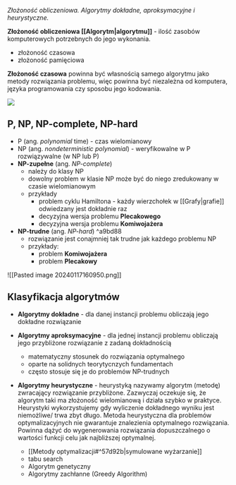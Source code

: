 *Złożoność obliczeniowa. Algorytmy dokładne, aproksymacyjne i heurystyczne.*

**Złożoność obliczeniowa [[Algorytm|algorytmu]]** - ilość zasobów komputerowych potrzebnych do jego wykonania.
- złożoność czasowa
- złożoność pamięciowa 

**Złożoność czasowa** powinna być własnością samego algorytmu jako metody rozwiązania problemu, więc powinna być niezależna od komputera, języka programowania czy sposobu jego kodowania.

**![](https://lh7-eu.googleusercontent.com/Ct7GBzYITAjwu6B4J8kZ1SrDJZC67vGpBq8W9TLHtUTMg38loKWaxEXtsseVW3zPBxblRnNCz4o-nLvGtd0NCFNJAjWIsf_1zpY2l7mpS2hhr9d1WhYqCswOi1brz1jpUOjhGDasl7cyMZR3bxEBGjo)**



## P, NP, NP-complete, NP-hard
- P (ang. *polynomial* time) - czas wielomianowy
- NP (ang. *nondeterministic polynomial*) - weryfikowalne w P rozwiązywalne (w NP lub P)
- **NP-zupełne** (ang. *NP-complete*)
	- należy do klasy NP
	- dowolny problem w klasie NP może być do niego zredukowany w czasie wielomianowym
	- przykłady
		- problem cyklu Hamiltona - każdy wierzchołek w [[Grafy|grafie]] odwiedzany jest dokładnie raz
		- decyzyjna wersja problemu **Plecakowego**
		- decyzyjna wersja problemu **Komiwojażera**
- **NP-trudne** (ang. *NP-hard*) ^a9bd88
	- rozwiązanie jest conajmniej tak trudne jak każdego problemu NP
	- przykłady:
		- problem **Komiwojażera**
		- problem **Plecakowy**

![[Pasted image 20240117160950.png]]


## Klasyfikacja algorytmów
- **Algorytmy dokładne** - dla danej instancji problemu obliczają jego dokładne rozwiązanie


- **Algorytmy aproksymacyjne** - dla jednej instancji problemu obliczają jego przybliżone rozwiązanie z zadaną dokładnością
	- matematyczny stosunek do rozwiązania optymalnego
	- oparte na solidnych teorytycnzych fundamentach
	- często stosuje się je do problemów NP-trudnych


- **Algorytmy heurystyczne** - heurystyką nazywamy algorytm (metodę) zwracający rozwiązanie przybliżone. Zazwyczaj oczekuje się, że algorytm taki ma złożoność wielomianową i działa szybko w praktyce. Heurystyki wykorzystujemy gdy wyliczenie dokładnego wyniku jest niemożliwe/ trwa zbyt długo. Metoda heurystyczna dla problemów optymalizacyjnych nie gwarantuje znalezienia optymalnego rozwiązania. Powinna dążyć do wygenerowania rozwiązania dopuszczalnego o wartości funkcji celu jak najbliższej optymalnej.
	- [[Metody optymalizacji#^57d92b|symulowane wyżarzanie]]
	- tabu search
	- Algorytm genetyczny
	- Algorytmy zachłanne (Greedy Algorithm)
